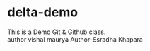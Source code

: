 # delta-demo
This is a Demo Git &amp; Github class.
<br>
author vishal maurya
Author-Ssradha Khapara

